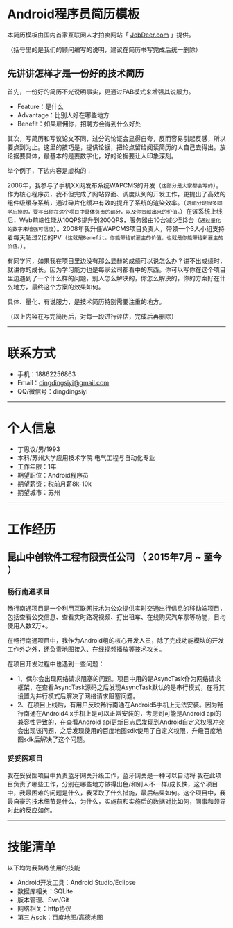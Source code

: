 # Android程序员简历模板

本简历模板由国内首家互联网人才拍卖网站「 [JobDeer.com](http://www.jobdeer.com) 」提供。

（括号里的是我们的顾问编写的说明，建议在简历书写完成后统一删除）

## 先讲讲怎样才是一份好的技术简历

首先，一份好的简历不光说明事实，更通过FAB模式来增强其说服力。

 - Feature：是什么
 - Advantage：比别人好在哪些地方
 - Benefit：如果雇佣你，招聘方会得到什么好处 

其次，写简历和写议论文不同，过分的论证会显得自夸，反而容易引起反感，所以要点到为止。这里的技巧是，提供论据，把论点留给阅读简历的人自己去得出。放论据要具体，最基本的是要数字化，好的论据要让人印象深刻。

举个例子，下边内容是虚构的：

2006年，我参与了手机XX网发布系统WAPCMS的开发（```这部分是大家都会写的```）。作为核心程序员，我不但完成了网站界面、调度队列的开发工作，更提出了高效的组件级缓存系统，通过碎片化缓冲有效的提升了系统的渲染效率。（```这部分是很多同学忘掉的，要写出你在这个项目中具体负责的部分，以及你贡献出来的价值。```）在该系统上线后，Web前端性能从10QPS提升到200QPS，服务器由10台减少到3台（``` 通过量化的数字来增强可信度 ```）。2008年我升任WAPCMS项目负责人，带领一个3人小组支持着每天超过2亿的PV（``` 这就是Benefit。你能带给前雇主的价值，也就是你能带给新雇主的价值。 ```）。

有同学问，如果我在项目里边没有那么显赫的成绩可以说怎么办？讲不出成绩时，就讲你的成长。因为学习能力也是每家公司都看中的东西。你可以写你在这个项目里边遇到了一个什么样的问题，别人怎么解决的，你怎么解决的，你的方案好在什么地方，最终这个方案的效果如何。

具体、量化、有说服力，是技术简历特别需要注重的地方。

（以上内容在写完简历后，对每一段进行评估，完成后再删除）

---


# 联系方式

- 手机：18862256863
- Email：dingdingsiyi@gmail.com
- QQ/微信号：dingdingsiyi

---

# 个人信息

 - 丁思议/男/1993 
 - 本科/苏州大学应用技术学院 电气工程与自动化专业
 - 工作年限：1年
 - 期望职位：Android程序员
 - 期望薪资：税前月薪8k-10k
 - 期望城市：苏州

---

# 工作经历

## 昆山中创软件工程有限责任公司 （ 2015年7月 ~ 至今 ）

### 畅行南通项目
畅行南通项目是一个利用互联网技术为公众提供实时交通出行信息的移动端项目，包括查看公交信息、查看实时路况视频、打出租车、在线购买汽车票等功能，日均使用人数2万+。

在畅行南通项目中，我作为Android组的核心开发人员，除了完成功能模块的开发工作外之外，还负责地图接入、在线视频播放等技术攻关。

在项目开发过程中也遇到一些问题：
- 1、偶尔会出现网络请求阻塞的问题。项目中用的是AsyncTask作为网络请求框架，在查看AsyncTask源码之后发现AsyncTask默认的是串行模式，在将其设置为并行模式后解决了网络请求阻塞问题。
- 2、在项目上线后，有用户反映畅行南通在Android5手机上无法安装。因为畅行南通在Android4.x手机上是可以正常安装的，考虑到可能是Android api的兼容性导致的，在查看Android   api更新日志后发现到Android自定义权限冲突会出现该问题，之后发现使用的百度地图sdk使用了自定义权限，升级百度地图sdk后解决了这个问题。

###  妥妥医项目
我在妥妥医项目中负责蓝牙网关升级工作，蓝牙网关是一种可以自动将
我在此项目负责了哪些工作，分别在哪些地方做得出色/和别人不一样/成长快，这个项目中，我最困难的问题是什么，我采取了什么措施，最后结果如何。这个项目中，我最自豪的技术细节是什么，为什么，实施前和实施后的数据对比如何，同事和领导对此的反应如何。

---

# 技能清单
以下均为我熟练使用的技能

- Android开发工具：Android Studio/Eclipse
- 数据库相关：SQLite
- 版本管理、Svn/Git
- 网络相关：http协议
- 第三方sdk：百度地图/高德地图
